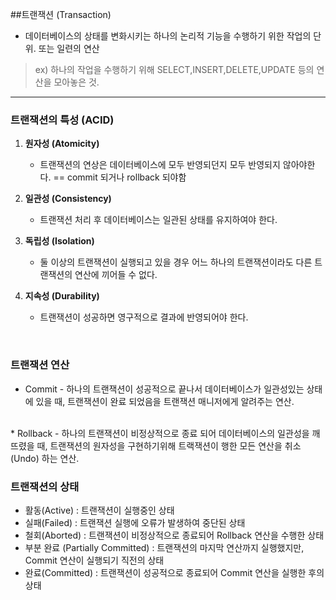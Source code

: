 ##트랜잭션 (Transaction)

* 데이터베이스의 상태를 변화시키는 하나의 논리적 기능을 수행하기 위한 작업의 단위. 또는 일련의 연산

 >  ex) 하나의 작업을 수행하기 위해 SELECT,INSERT,DELETE,UPDATE 등의 연산을 모아놓은 것.

---

### 트랜잭션의 특성 (ACID)

1. __원자성 (Atomicity)__ 

   * 트랜잭션의 연상은 데이터베이스에 모두 반영되던지 모두 반영되지 않아야한다. == commit 되거나 rollback 되야함
2. __일관성 (Consistency)__  
    * 트랜잭션 처리 후 데이터베이스는 일관된 상태를 유지하여야 한다.
3. __독립성 (Isolation)__
   * 둘 이상의 트랜잭션이 실행되고 있을 경우 어느 하나의 트랜잭션이라도 다른 트랜잭션의 연산에 끼어들 수 없다.
4. __지속성 (Durability)__
    * 트랜잭션이 성공하면 영구적으로 결과에 반영되어야 한다.

<br>

### 트랜잭션 연산

* Commit - 하나의 트랜잭션이 성공적으로 끝나서 데이터베이스가 일관성있는 상태에 있을 때, 트랜잭션이 완료 되었음을 트랜잭션 매니저에게 알려주는 연산.  
<br>
* Rollback - 하나의 트랜잭션이 비정상적으로 종료 되어 데이터베이스의 일관성을 깨뜨렸을 때, 트랜잭션의 원자성을 구현하기위해 트랙잭션이 행한 모든 연산을 취소(Undo) 하는 연산.

<br>

### 트랜잭션의 상태

* 활동(Active) : 트랜잭션이 실행중인 상태
* 실패(Failed) : 트랜잭션 실행에 오류가 발생하여 중단된 상태
* 철회(Aborted) : 트랜잭션이 비정상적으로 종료되어 Rollback 연산을 수행한 상태
* 부분 완료 (Partially Committed) : 트랜잭션의 마지막 연산까지 실행했지만, Commit 연산이 실행되기 직전의 상태
* 완료(Committed) : 트랜잭션이 성공적으로 종료되어 Commit 연산을 실행한 후의 상태